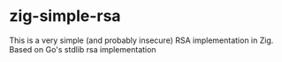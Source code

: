 # zig-simple-rsa
This is a very simple (and probably insecure) RSA implementation in Zig. Based on Go's stdlib rsa implementation
